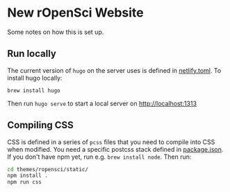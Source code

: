 # New rOpenSci Website

Some notes on how this is set up.

## Run locally

The current version of `hugo` on the server uses is defined in [netlify.toml](netlify.toml). To install hugo locally:

```
brew install hugo
```

Then run `hugo serve` to start a local server on [http://localhost:1313](http://localhost:1313)

## Compiling CSS

CSS is defined in a series of `pcss` files that you need to compile into CSS when modified.
You need a specific postcss stack defined in [package.json](themes/ropensci/static/package.json).
If you don't have npm yet, run e.g. `brew install node`. Then run:

```sh
cd themes/ropensci/static/
npm install .
npm run css
```

